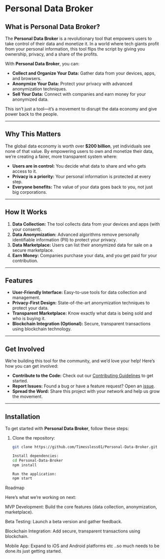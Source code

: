 # **Personal Data Broker**

## **What is Personal Data Broker?**
The **Personal Data Broker** is a revolutionary tool that empowers users to take control of their data and monetize it. In a world where tech giants profit from your personal information, this tool flips the script by giving you ownership, privacy, and a share of the profits.

With **Personal Data Broker**, you can:
- **Collect and Organize Your Data:** Gather data from your devices, apps, and browsers.
- **Anonymize Your Data:** Protect your privacy with advanced anonymization techniques.
- **Sell Your Data:** Connect with companies and earn money for your anonymized data.

This isn’t just a tool—it’s a movement to disrupt the data economy and give power back to the people.

---

## **Why This Matters**
The global data economy is worth over **$200 billion**, yet individuals see none of that value. By empowering users to own and monetize their data, we’re creating a fairer, more transparent system where:
- **Users are in control:** You decide what data to share and who gets access to it.
- **Privacy is a priority:** Your personal information is protected at every step.
- **Everyone benefits:** The value of your data goes back to you, not just big corporations.

---

## **How It Works**
1. **Data Collection:** The tool collects data from your devices and apps (with your consent).
2. **Data Anonymization:** Advanced algorithms remove personally identifiable information (PII) to protect your privacy.
3. **Data Marketplace:** Users can list their anonymized data for sale on a secure marketplace.
4. **Earn Money:** Companies purchase your data, and you get paid for your contribution.

---

## **Features**
- **User-Friendly Interface:** Easy-to-use tools for data collection and management.
- **Privacy-First Design:** State-of-the-art anonymization techniques to protect your data.
- **Transparent Marketplace:** Know exactly what data is being sold and who is buying it.
- **Blockchain Integration (Optional):** Secure, transparent transactions using blockchain technology.

---

## **Get Involved**
We’re building this tool for the community, and we’d love your help! Here’s how you can get involved:
- **Contribute to the Code:** Check out our [Contributing Guidelines](CONTRIBUTING.md) to get started.
- **Report Issues:** Found a bug or have a feature request? Open an [issue](https://github.com/Timessless01/Personal-Data-Broker/issues).
- **Spread the Word:** Share this project with your network and help us grow the movement.

---

## **Installation**
To get started with **Personal Data Broker**, follow these steps:
1. Clone the repository:
   ```bash
   git clone https://github.com/Timessless01/Personal-Data-Broker.git
   
   Install dependencies:
   cd Personal-Data-Broker
   npm install
   
   Run the application:
   npm start
   
  Roadmap
  
   Here’s what we’re working on next:

MVP Development: Build the core features (data collection, anonymization, marketplace).

Beta Testing: Launch a beta version and gather feedback.

Blockchain Integration: Add secure, transparent transactions using blockchain.

Mobile App: Expand to iOS and Android platforms etc ..so much needs to be done.its just getting started.
